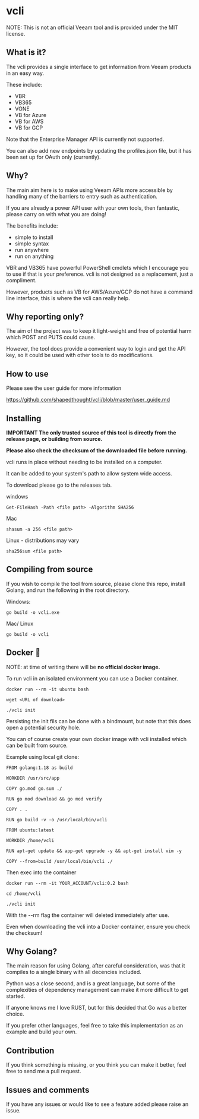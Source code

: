 # vcli

NOTE: This is not an official Veeam tool and is provided under the MIT license.

## What is it?

The vcli provides a single interface to get information from Veeam products in an easy way.

These include:

- VBR
- VB365
- VONE
- VB for Azure
- VB for AWS
- VB for GCP

Note that the Enterprise Manager API is currently not supported.

You can also add new endpoints by updating the profiles.json file, but it has been set up for OAuth only (currently).

## Why?

The main aim here is to make using Veeam APIs more accessible by handling many of the barriers to entry such as authentication.

If you are already a power API user with your own tools, then fantastic, please carry on with what you are doing!

The benefits include:

- simple to install
- simple syntax
- run anywhere
- run on anything

VBR and VB365 have powerful PowerShell cmdlets which I encourage you to use if that is your preference. vcli is not designed as a replacement, just a compliment.

However, products such as VB for AWS/Azure/GCP do not have a command line interface, this is where the vcli can really help.

## Why reporting only?

The aim of the project was to keep it light-weight and free of potential harm which POST and PUTS could cause.

However, the tool does provide a convenient way to login and get the API key, so it could be used with other tools to do modifications.

## How to use

Please see the user guide for more information

https://github.com/shapedthought/vcli/blob/master/user_guide.md

## Installing

<b>IMPORTANT The only trusted source of this tool is directly from the release page, or building from source.</b>

<b>Please also check the checksum of the downloaded file before running.</b>

vcli runs in place without needing to be installed on a computer.

It can be added to your system's path to allow system wide access.

To download please go to the releases tab.

windows

    Get-FileHash -Path <file path> -Algorithm SHA256

Mac

    shasum -a 256 <file path>

Linux - distributions may vary

    sha256sum <file path>

## Compiling from source

If you wish to compile the tool from source, please clone this repo, install Golang, and run the following in the root directory.

Windows:

    go build -o vcli.exe

Mac/ Linux

    go build -o vcli

## Docker 🐋

NOTE: at time of writing there will be <b>no official docker image.</b>

To run vcli in an isolated environment you can use a Docker container.

    docker run --rm -it ubuntu bash

    wget <URL of download>

    ./vcli init

Persisting the init fils can be done with a bindmount, but note that this does open a potential security hole.

You can of course create your own docker image with vcli installed which can be built from source.

Example using local git clone:

    FROM golang:1.18 as build

    WORKDIR /usr/src/app

    COPY go.mod go.sum ./

    RUN go mod download && go mod verify

    COPY . .

    RUN go build -v -o /usr/local/bin/vcli

    FROM ubuntu:latest

    WORKDIR /home/vcli

    RUN apt-get update && app-get upgrade -y && apt-get install vim -y

    COPY --from=build /usr/local/bin/vcli ./

Then exec into the container

    docker run --rm -it YOUR_ACCOUNT/vcli:0.2 bash

    cd /home/vcli

    ./vcli init

With the --rm flag the container will deleted immediately after use.

Even when downloading the vcli into a Docker container, ensure you check the checksum!

## Why Golang?

The main reason for using Golang, after careful consideration, was that it compiles to a single binary with all decencies included.

Python was a close second, and is a great language, but some of the complexities of dependency management can make it more difficult to get started.

If anyone knows me I love RUST, but for this decided that Go was a better choice.

If you prefer other languages, feel free to take this implementation as an example and build your own.

## Contribution

If you think something is missing, or you think you can make it better, feel free to send me a pull request.

## Issues and comments

If you have any issues or would like to see a feature added please raise an issue.
